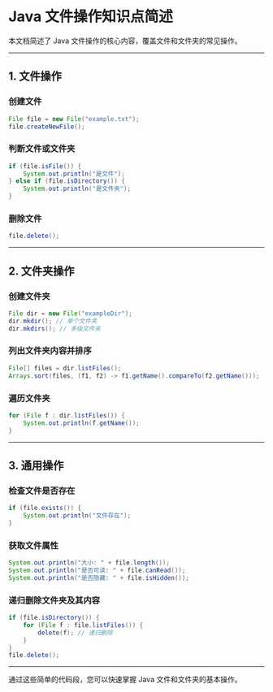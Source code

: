 # Java 文件操作知识点简述

本文档简述了 Java 文件操作的核心内容，覆盖文件和文件夹的常见操作。

---

## 1. 文件操作

### 创建文件
```java
File file = new File("example.txt");
file.createNewFile();
```

### 判断文件或文件夹
```java
if (file.isFile()) {
    System.out.println("是文件");
} else if (file.isDirectory()) {
    System.out.println("是文件夹");
}
```

### 删除文件
```java
file.delete();
```

---

## 2. 文件夹操作

### 创建文件夹
```java
File dir = new File("exampleDir");
dir.mkdir(); // 单个文件夹
dir.mkdirs(); // 多级文件夹
```

### 列出文件夹内容并排序
```java
File[] files = dir.listFiles();
Arrays.sort(files, (f1, f2) -> f1.getName().compareTo(f2.getName()));
```

### 遍历文件夹
```java
for (File f : dir.listFiles()) {
    System.out.println(f.getName());
}
```

---

## 3. 通用操作

### 检查文件是否存在
```java
if (file.exists()) {
    System.out.println("文件存在");
}
```

### 获取文件属性
```java
System.out.println("大小: " + file.length());
System.out.println("是否可读: " + file.canRead());
System.out.println("是否隐藏: " + file.isHidden());
```

### 递归删除文件夹及其内容
```java
if (file.isDirectory()) {
    for (File f : file.listFiles()) {
        delete(f); // 递归删除
    }
}
file.delete();
```

---

通过这些简单的代码段，您可以快速掌握 Java 文件和文件夹的基本操作。